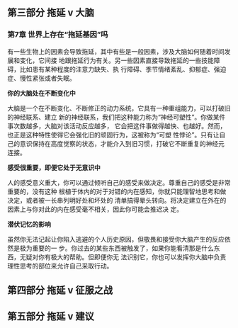 ## 第三部分 拖延 v 大脑

### 第7章 世界上存在“拖延基因”吗

有一些生物上的因素会导致拖延，其中有些是一般因素，涉及大脑如何随着时间发展和变化，它间接
地跟拖延行为有关。另一些因素直接导致拖延的一些技能障碍，比如患有某种程度的注意力缺失、执
行障碍、季节情绪紊乱、抑郁症、强迫症、慢性紧张或者失眠。

**你的大脑处在不断变化中**

大脑是一个在不断变化、不断修正的动力系统，它具有一种重组能力，可以打破旧的神经联系、建立
新的神经联系，我们把这种能力称为“神经可塑性”。你做某件事次数越多，大脑对该活动反应越多，
它会把这件事做得越快、也越好。然而，也正是这种特性使得它会强化旧的顽固行为，这被称为“可塑
性悖论”。只有让自己的意识保持在高度觉察的状态，才能介入到旧习惯，打破它不断重复的神经元
连接。

**感受很重要，即便它处于无意识中**

人的感受意义重大，你可以通过倾听自己的感受来做决定。尊重自己的感受是非常重要的，没有这种
根植于体内的对于对错的内在感知，你就只能理智地思考和做决定，或者被一长串列明好处和坏处的
清单搞得晕头转向。将决定建立在外在的因素上与你对此的内在感受毫不相关，因此你可能会推迟决
定。

**潜伏记忆的影响**

虽然你无法记起让你陷入逃避的个人历史原因，但敬畏和接受你大脑产生的反应依然是极为重要的一
步。你过去的某些东西被触发了，如果你能看清那是什么东西，无疑对你有极大的帮助。但即便你无
法识别它，你也可以发挥你大脑中负责理性思考的部位来允许自己采取行动。

## 第四部分 拖延 v 征服之战

## 第五部分 拖延 v 建议
